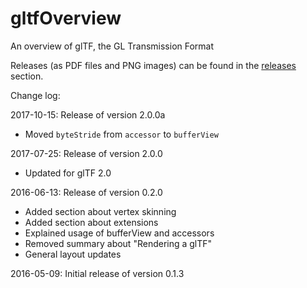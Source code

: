 # gltfOverview

An overview of glTF, the GL Transmission Format

Releases (as PDF files and PNG images) can be found in the
[releases](https://github.com/javagl/gltfOverview/releases) 
section.


Change log:

2017-10-15: Release of version 2.0.0a
  * Moved `byteStride` from `accessor` to `bufferView`
  
2017-07-25: Release of version 2.0.0
  * Updated for glTF 2.0

2016-06-13: Release of version 0.2.0
  * Added section about vertex skinning
  * Added section about extensions
  * Explained usage of bufferView and accessors
  * Removed summary about "Rendering a glTF"
  * General layout updates 

2016-05-09: Initial release of version 0.1.3

